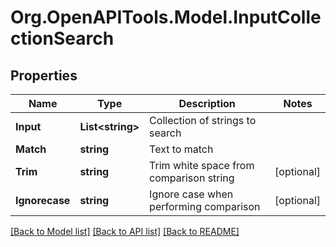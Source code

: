 
# Org.OpenAPITools.Model.InputCollectionSearch

## Properties

Name | Type | Description | Notes
------------ | ------------- | ------------- | -------------
**Input** | **List&lt;string&gt;** | Collection of strings to search | 
**Match** | **string** | Text to match | 
**Trim** | **string** | Trim white space from comparison string | [optional] 
**Ignorecase** | **string** | Ignore case when performing comparison | [optional] 

[[Back to Model list]](../README.md#documentation-for-models)
[[Back to API list]](../README.md#documentation-for-api-endpoints)
[[Back to README]](../README.md)

